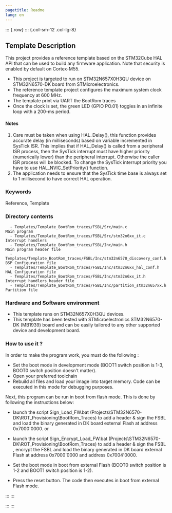 ```yaml
---
pagetitle: Readme
lang: en
---
```

::: {.row}
::: {.col-sm-12 .col-lg-8}


## <b>Template Description</b>

This project provides a reference template based on the STM32Cube HAL API that can be used
to build any firmware application. Note that security is enabled by default on Cortex-M55.

- This project is targeted to run on STM32N657X0H3QU device on STM32N6570-DK board from STMicroelectronics.  
- The reference template project configures the maximum system clock frequency at 600 MHz.
- The template print via UART the BootRom traces 
- Once the clock is set, the green LED (GPIO PO.01) toggles in an infinite loop with a 200-ms period.


#### <b>Notes</b>

 1. Care must be taken when using HAL_Delay(), this function provides accurate delay (in milliseconds)
    based on variable incremented in SysTick ISR. This implies that if HAL_Delay() is called from
    a peripheral ISR process, then the SysTick interrupt must have higher priority (numerically lower)
    than the peripheral interrupt. Otherwise the caller ISR process will be blocked.
    To change the SysTick interrupt priority you have to use HAL_NVIC_SetPriority() function.
 2. The application needs to ensure that the SysTick time base is always set to 1 millisecond
    to have correct HAL operation.
 

### <b>Keywords</b>

Reference, Template 

### <b>Directory contents</b>

      - Templates/Template_BootRom_traces/FSBL/Src/main.c                         Main program
      - Templates/Template_BootRom_traces/FSBL/Src/stm32n6xx_it.c                 Interrupt handlers
      - Templates/Template_BootRom_traces/FSBL/Inc/main.h                         Main program header file
      - Templates/Template_BootRom_traces/FSBL/Inc/stm32n6570_discovery_conf.h    BSP Configuration file
      - Templates/Template_BootRom_traces/FSBL/Inc/stm32n6xx_hal_conf.h           HAL Configuration file
      - Templates/Template_BootRom_traces/FSBL/Inc/stm32n6xx_it.h                 Interrupt handlers header file
      - Templates/Template_BootRom_traces/FSBL/Inc/partition_stm32n657xx.h        Partition file


### <b>Hardware and Software environment</b>

  - This template runs on STM32N657X0H3QU devices.
  - This template has been tested with STMicroelectronics STM32N6570-DK (MB1939)
    board and can be easily tailored to any other supported device
    and development board.

### <b>How to use it ?</b>

In order to make the program work, you must do the following :

 - Set the boot mode in development mode (BOOT1 switch position is 1-3, BOOT0 switch position doesn't matter).
 - Open your preferred toolchain
 - Rebuild all files and load your image into target memory. Code can be executed in this mode for debugging purposes.

 Next, this program can be run in boot from flash mode. This is done by following the instructions below:
 
  - launch the script Sign_Load_FW.bat (Projects\STM32N6570-DK\ROT_Provisioning\BootRom_Traces)  to add a header & sign the FSBL and load the binary generated in DK board external Flash at address 0x7000'0000.
  or
  - launch the script Sign_Encrypt_Load_FW.bat (Projects\STM32N6570-DK\ROT_Provisioning\BootRom_Traces) to add a header & sign the FSBL , encrypt the FSBL and load the binary generated in DK board external Flash at address 0x7000'0000 and address 0x7004'0000.

 - Set the boot mode in boot from external Flash (BOOT0 switch position is 1-2 and BOOT1 switch position is 1-2).
 - Press the reset button. The code then executes in boot from external Flash mode.


:::
:::


:::
:::

